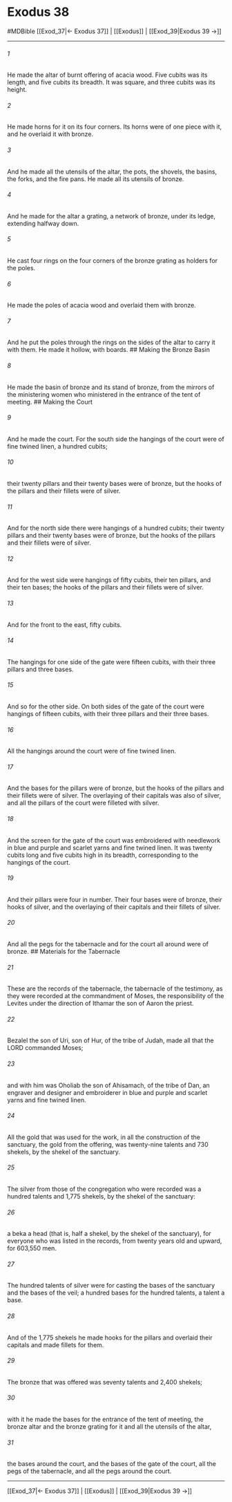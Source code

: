 # Exodus 38
#MDBible
[[Exod_37|← Exodus 37]] | [[Exodus]] | [[Exod_39|Exodus 39 →]]

***

###### 1 

He made the altar of burnt offering of acacia wood. Five cubits was its length, and five cubits its breadth. It was square, and three cubits was its height. 

###### 2 

He made horns for it on its four corners. Its horns were of one piece with it, and he overlaid it with bronze. 

###### 3 

And he made all the utensils of the altar, the pots, the shovels, the basins, the forks, and the fire pans. He made all its utensils of bronze. 

###### 4 

And he made for the altar a grating, a network of bronze, under its ledge, extending halfway down. 

###### 5 

He cast four rings on the four corners of the bronze grating as holders for the poles. 

###### 6 

He made the poles of acacia wood and overlaid them with bronze. 

###### 7 

And he put the poles through the rings on the sides of the altar to carry it with them. He made it hollow, with boards. ## Making the Bronze Basin 

###### 8 

He made the basin of bronze and its stand of bronze, from the mirrors of the ministering women who ministered in the entrance of the tent of meeting. ## Making the Court 

###### 9 

And he made the court. For the south side the hangings of the court were of fine twined linen, a hundred cubits; 

###### 10 

their twenty pillars and their twenty bases were of bronze, but the hooks of the pillars and their fillets were of silver. 

###### 11 

And for the north side there were hangings of a hundred cubits; their twenty pillars and their twenty bases were of bronze, but the hooks of the pillars and their fillets were of silver. 

###### 12 

And for the west side were hangings of fifty cubits, their ten pillars, and their ten bases; the hooks of the pillars and their fillets were of silver. 

###### 13 

And for the front to the east, fifty cubits. 

###### 14 

The hangings for one side of the gate were fifteen cubits, with their three pillars and three bases. 

###### 15 

And so for the other side. On both sides of the gate of the court were hangings of fifteen cubits, with their three pillars and their three bases. 

###### 16 

All the hangings around the court were of fine twined linen. 

###### 17 

And the bases for the pillars were of bronze, but the hooks of the pillars and their fillets were of silver. The overlaying of their capitals was also of silver, and all the pillars of the court were filleted with silver. 

###### 18 

And the screen for the gate of the court was embroidered with needlework in blue and purple and scarlet yarns and fine twined linen. It was twenty cubits long and five cubits high in its breadth, corresponding to the hangings of the court. 

###### 19 

And their pillars were four in number. Their four bases were of bronze, their hooks of silver, and the overlaying of their capitals and their fillets of silver. 

###### 20 

And all the pegs for the tabernacle and for the court all around were of bronze. ## Materials for the Tabernacle 

###### 21 

These are the records of the tabernacle, the tabernacle of the testimony, as they were recorded at the commandment of Moses, the responsibility of the Levites under the direction of Ithamar the son of Aaron the priest. 

###### 22 

Bezalel the son of Uri, son of Hur, of the tribe of Judah, made all that the LORD commanded Moses; 

###### 23 

and with him was Oholiab the son of Ahisamach, of the tribe of Dan, an engraver and designer and embroiderer in blue and purple and scarlet yarns and fine twined linen. 

###### 24 

All the gold that was used for the work, in all the construction of the sanctuary, the gold from the offering, was twenty-nine talents and 730 shekels, by the shekel of the sanctuary. 

###### 25 

The silver from those of the congregation who were recorded was a hundred talents and 1,775 shekels, by the shekel of the sanctuary: 

###### 26 

a beka a head (that is, half a shekel, by the shekel of the sanctuary), for everyone who was listed in the records, from twenty years old and upward, for 603,550 men. 

###### 27 

The hundred talents of silver were for casting the bases of the sanctuary and the bases of the veil; a hundred bases for the hundred talents, a talent a base. 

###### 28 

And of the 1,775 shekels he made hooks for the pillars and overlaid their capitals and made fillets for them. 

###### 29 

The bronze that was offered was seventy talents and 2,400 shekels; 

###### 30 

with it he made the bases for the entrance of the tent of meeting, the bronze altar and the bronze grating for it and all the utensils of the altar, 

###### 31 

the bases around the court, and the bases of the gate of the court, all the pegs of the tabernacle, and all the pegs around the court. 

***

[[Exod_37|← Exodus 37]] | [[Exodus]] | [[Exod_39|Exodus 39 →]]

